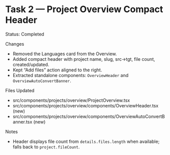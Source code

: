 # Task 2 — Project Overview Compact Header

Status: Completed

Changes
- Removed the Languages card from the Overview.
- Added compact header with project name, slug, src→tgt, file count, created/updated.
- Kept “Add files” action aligned to the right.
- Extracted standalone components: `OverviewHeader` and `OverviewAutoConvertBanner`.

Files Updated
- src/components/projects/overview/ProjectOverview.tsx
- src/components/projects/overview/components/OverviewHeader.tsx (new)
- src/components/projects/overview/components/OverviewAutoConvertBanner.tsx (new)

Notes
- Header displays file count from `details.files.length` when available; falls back to `project.fileCount`.
